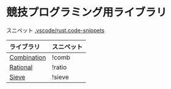# 競技プログラミング用ライブラリ

スニペット [.vscode/rust.code-snippets](.vscode/rust.code-snippets)

|ライブラリ| スニペット|
|:---|:---|
|[Combination](examples/combination.rs)|!comb|
|[Rational](tests/ratio.rs)|!ratio|
|[Sieve](examples/sieve.rs)|!sieve|
